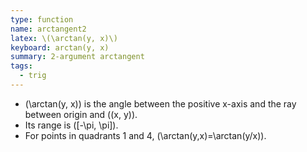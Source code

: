 ```yaml
---
type: function
name: arctangent2
latex: \(\arctan(y, x)\)
keyboard: arctan(y, x)
summary: 2-argument arctangent
tags:
  - trig
---
```


- \(\arctan(y, x)\) is the angle between the positive x-axis and the ray between origin and \((x, y)\).
- Its range is \([-\pi, \pi]\).
- For points in quadrants 1 and 4, \(\arctan(y,x)=\arctan(y/x)\).
